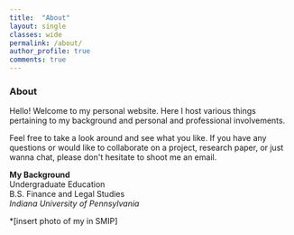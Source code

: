 ```yaml
---
title:  "About"
layout: single
classes: wide
permalink: /about/
author_profile: true
comments: true
---
```


### About

Hello! Welcome to my personal website. Here I host various things pertaining to my background and personal and professional involvements.<br>

Feel free to take a look around and see what you like. If you have any questions or would like to collaborate on a project, research paper, or just wanna chat, please don't hesitate to shoot me an email.<br>

**My Background**<br>
Undergraduate Education<br>
B.S. Finance and Legal Studies<br>
*Indiana University of Pennsylvania*<br>

*[insert photo of my in SMIP]